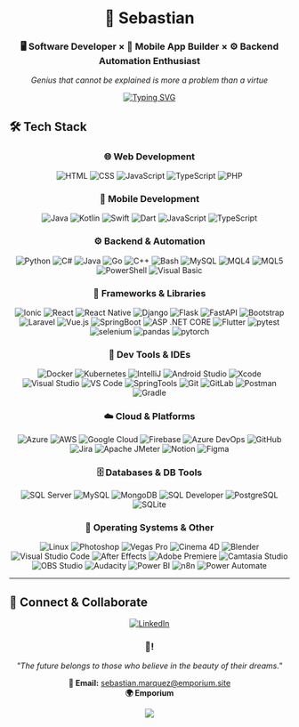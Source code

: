 <div align="center">

# 🌟 Sebastian

### 🖥️ Software Developer × 📱 Mobile App Builder × ⚙️ Backend Automation Enthusiast

*Genius that cannot be explained is more a problem than a virtue*

[![Typing SVG](https://readme-typing-svg.demolab.com?font=Fira+Code&weight=500&size=20&duration=3000&pause=1000&color=50C878&center=true&vCenter=true&multiline=true&width=700&height=80&lines=Driven+by+Curiosity+and+Growth;Code%2C+Learn%2C+Improve%2C+Repeat+🔁)](https://git.io/typing-svg)

</div>


## 🛠️ Tech Stack

<div align="center">

### 🌐 Web Development
![HTML](https://img.shields.io/badge/HTML-E34F26?logo=html5&logoColor=white&style=for-the-badge)
![CSS](https://img.shields.io/badge/CSS-1572B6?logo=css3&logoColor=white&style=for-the-badge)
![JavaScript](https://img.shields.io/badge/JavaScript-F7DF1E?logo=javascript&logoColor=black&style=for-the-badge)
![TypeScript](https://img.shields.io/badge/TypeScript-3178C6?logo=typescript&logoColor=white&style=for-the-badge)
![PHP](https://img.shields.io/badge/PHP-777BB4?logo=php&logoColor=white&style=for-the-badge)

### 📱 Mobile Development
![Java](https://img.shields.io/badge/Java-007396?logo=java&logoColor=white&style=for-the-badge)
![Kotlin](https://img.shields.io/badge/Kotlin-7F52FF?logo=kotlin&logoColor=white&style=for-the-badge)
![Swift](https://img.shields.io/badge/Swift-FA7343?logo=swift&logoColor=white&style=for-the-badge)
![Dart](https://img.shields.io/badge/Dart-0175C2?logo=dart&logoColor=white&style=for-the-badge)
![JavaScript](https://img.shields.io/badge/JavaScript-F7DF1E?logo=javascript&logoColor=black&style=for-the-badge)
![TypeScript](https://img.shields.io/badge/TypeScript-3178C6?logo=typescript&logoColor=white&style=for-the-badge)

### ⚙️ Backend & Automation
![Python](https://img.shields.io/badge/Python-3776AB?logo=python&logoColor=white&style=for-the-badge)
![C#](https://img.shields.io/badge/C%23-239120?logo=csharp&logoColor=white&style=for-the-badge)
![Java](https://img.shields.io/badge/Java-007396?logo=java&logoColor=white&style=for-the-badge)
![Go](https://img.shields.io/badge/Go-00ADD8?logo=go&logoColor=white&style=for-the-badge)
![C++](https://img.shields.io/badge/C++-00599C?logo=cplusplus&logoColor=white&style=for-the-badge)
![Bash](https://img.shields.io/badge/Bash-4EAA25?logo=gnu-bash&logoColor=white&style=for-the-badge)
![MySQL](https://img.shields.io/badge/MySQL-4479A1?logo=mysql&logoColor=white&style=for-the-badge)
![MQL4](https://img.shields.io/badge/MQL4-000000?logo=metatrader&logoColor=white&style=for-the-badge)
![MQL5](https://img.shields.io/badge/MQL5-000000?logo=metatrader&logoColor=white&style=for-the-badge)
![PowerShell](https://img.shields.io/badge/PowerShell-5391FE?logo=powershell&logoColor=white&style=for-the-badge)
![Visual Basic](https://img.shields.io/badge/Visual%20Basic-512BD4?logo=dotnet&logoColor=white&style=for-the-badge)


### 🧰 Frameworks & Libraries

![Ionic](https://img.shields.io/badge/Ionic-3880FF?logo=ionic&logoColor=white&style=for-the-badge)
![React](https://img.shields.io/badge/React-61DAFB?logo=react&logoColor=black&style=for-the-badge)
![React Native](https://img.shields.io/badge/React%20Native-61DAFB?logo=react&logoColor=black&style=for-the-badge)
![Django](https://img.shields.io/badge/Django-092E20?logo=django&logoColor=white&style=for-the-badge)
![Flask](https://img.shields.io/badge/Flask-000000?logo=flask&logoColor=white&style=for-the-badge)
![FastAPI](https://img.shields.io/badge/FastAPI-009688?logo=fastapi&logoColor=white&style=for-the-badge)
![Bootstrap](https://img.shields.io/badge/Bootstrap-7952B3?logo=bootstrap&logoColor=white&style=for-the-badge)
![Laravel](https://img.shields.io/badge/Laravel-FF2D20?logo=laravel&logoColor=white&style=for-the-badge)
![Vue.js](https://img.shields.io/badge/Vue.js-4FC08D?logo=vue.js&logoColor=white&style=for-the-badge)
![SpringBoot](https://img.shields.io/badge/Spring%20Boot-6DB33F?logo=spring&logoColor=white&style=for-the-badge)
![ASP .NET CORE](https://img.shields.io/badge/ASP.NET-512BD4?logo=dotnet&logoColor=white&style=for-the-badge)
![Flutter](https://img.shields.io/badge/Flutter-02569B?logo=flutter&logoColor=white&style=for-the-badge)
![pytest](https://img.shields.io/badge/Pytest-0A9EDC?logo=pytest&logoColor=white&style=for-the-badge)
![selenium](https://img.shields.io/badge/Selenium-43B02A?logo=selenium&logoColor=white&style=for-the-badge)
![pandas](https://img.shields.io/badge/Pandas-150458?logo=pandas&logoColor=white&style=for-the-badge)
![pytorch](https://img.shields.io/badge/PyTorch-EE4C2C?logo=pytorch&logoColor=white&style=for-the-badge)

### 🧪 Dev Tools & IDEs

![Docker](https://img.shields.io/badge/Docker-2496ED?logo=docker&logoColor=white&style=for-the-badge)
![Kubernetes](https://img.shields.io/badge/Kubernetes-326CE5?logo=kubernetes&logoColor=white&style=for-the-badge)
![IntelliJ](https://img.shields.io/badge/IntelliJ%20IDEA-000000?logo=intellijidea&logoColor=white&style=for-the-badge)
![Android Studio](https://img.shields.io/badge/Android%20Studio-3DDC84?logo=androidstudio&logoColor=white&style=for-the-badge)
![Xcode](https://img.shields.io/badge/Xcode-147EFB?logo=xcode&logoColor=white&style=for-the-badge)
![Visual Studio](https://img.shields.io/badge/Visual%20Studio-5C2D91?logo=visualstudio&logoColor=white&style=for-the-badge)
![VS Code](https://img.shields.io/badge/Visual%20Studio%20Code-007ACC?logo=visualstudiocode&logoColor=white&style=for-the-badge)
![SpringTools](https://img.shields.io/badge/Spring%20Tools-6DB33F?logo=spring&logoColor=white&style=for-the-badge)
![Git](https://img.shields.io/badge/Git-F05032?logo=git&logoColor=white&style=for-the-badge)
![GitLab](https://img.shields.io/badge/GitLab-FC6D26?logo=gitlab&logoColor=white&style=for-the-badge)
![Postman](https://img.shields.io/badge/Postman-FF6C37?logo=postman&logoColor=white&style=for-the-badge)
![Gradle](https://img.shields.io/badge/Gradle-02303A?logo=gradle&logoColor=white&style=for-the-badge)

### ☁️ Cloud & Platforms

![Azure](https://img.shields.io/badge/Microsoft%20Azure-0078D4?logo=microsoftazure&logoColor=white&style=for-the-badge)
![AWS](https://img.shields.io/badge/Amazon%20AWS-232F3E?logo=amazonaws&logoColor=white&style=for-the-badge)
![Google Cloud](https://img.shields.io/badge/Google%20Cloud-4285F4?logo=googlecloud&logoColor=white&style=for-the-badge)
![Firebase](https://img.shields.io/badge/Firebase-FFCA28?logo=firebase&logoColor=black&style=for-the-badge)
![Azure DevOps](https://img.shields.io/badge/Azure%20DevOps-0078D7?logo=azuredevops&logoColor=white&style=for-the-badge)
![GitHub](https://img.shields.io/badge/GitHub-181717?logo=github&logoColor=white&style=for-the-badge)
![Jira](https://img.shields.io/badge/Jira-0052CC?logo=jira&logoColor=white&style=for-the-badge)
![Apache JMeter](https://img.shields.io/badge/Apache%20JMeter-D22128?logo=apachejmeter&logoColor=white&style=for-the-badge)
![Notion](https://img.shields.io/badge/Notion-000000?logo=notion&logoColor=white&style=for-the-badge)
![Figma](https://img.shields.io/badge/Figma-F24E1E?logo=figma&logoColor=white&style=for-the-badge)

### 🗄️ Databases & DB Tools

![SQL Server](https://img.shields.io/badge/Microsoft%20SQL%20Server-CC2927?logo=microsoftsqlserver&logoColor=white&style=for-the-badge)
![MySQL](https://img.shields.io/badge/MySQL-4479A1?logo=mysql&logoColor=white&style=for-the-badge)
![MongoDB](https://img.shields.io/badge/MongoDB-47A248?logo=mongodb&logoColor=white&style=for-the-badge)
![SQL Developer](https://img.shields.io/badge/Oracle-FF0000?logo=oracle&logoColor=white&style=for-the-badge)
![PostgreSQL](https://img.shields.io/badge/PostgreSQL-4169E1?logo=postgresql&logoColor=white&style=for-the-badge)
![SQLite](https://img.shields.io/badge/SQLite-003B57?logo=sqlite&logoColor=white&style=for-the-badge)

### 🐧 Operating Systems & Other

![Linux](https://img.shields.io/badge/Linux-FCC624?logo=linux&logoColor=black&style=for-the-badge)
![Photoshop](https://img.shields.io/badge/Adobe%20Photoshop-31A8FF?logo=adobephotoshop&logoColor=white&style=for-the-badge)
![Vegas Pro](https://img.shields.io/badge/Vegas%20Pro-000000?logo=sony&logoColor=white&style=for-the-badge)
![Cinema 4D](https://img.shields.io/badge/Cinema%204D-011A6A?logo=maxon&logoColor=white&style=for-the-badge)
![Blender](https://img.shields.io/badge/Blender-F5792A?logo=blender&logoColor=white&style=for-the-badge)
![Visual Studio Code](https://img.shields.io/badge/Visual%20Studio%20Code-007ACC?logo=visualstudiocode&logoColor=white&style=for-the-badge)
![After Effects](https://img.shields.io/badge/After%20Effects-9999FF?logo=adobe&logoColor=white&style=for-the-badge)
![Adobe Premiere](https://img.shields.io/badge/Adobe%20Premiere-EA77FF?logo=adobe&logoColor=white&style=for-the-badge)
![Camtasia Studio](https://img.shields.io/badge/Camtasia-1C9B3E?logo=techsmith&logoColor=white&style=for-the-badge)
![OBS Studio](https://img.shields.io/badge/OBS%20Studio-302E31?logo=obsstudio&logoColor=white&style=for-the-badge)
![Audacity](https://img.shields.io/badge/Audacity-0000CC?logo=audacity&logoColor=white&style=for-the-badge)
![Power BI](https://img.shields.io/badge/Power%20BI-F2C811?logo=powerbi&logoColor=black&style=for-the-badge)
![n8n](https://img.shields.io/badge/n8n-EF5A28?logo=n8n&logoColor=white&style=for-the-badge)
![Power Automate](https://img.shields.io/badge/Power%20Automate-0066FF?logo=powerautomate&logoColor=white&style=for-the-badge)




</div>

---


## 🤝 Connect & Collaborate

<div align="center">

[![LinkedIn](https://img.shields.io/badge/LinkedIn-0077B5?style=for-the-badge&logo=linkedin&logoColor=white)](https://www.linkedin.com/in/sebastián-márquez-226325261/)


### 💌!

*"The future belongs to those who believe in the beauty of their dreams."*

**📧 Email:** [sebastian.marquez@emporium.site](mailto:your.email@example.com)  
**🌍 Emporium**

</div>

<div align="center">
  <img src="https://capsule-render.vercel.app/api?type=waving&color=gradient&customColorList=6,11,20&height=100&section=footer&text=Thanks%20for%20visiting!&fontSize=16&fontColor=fff&animation=twinkling"/>
</div>
